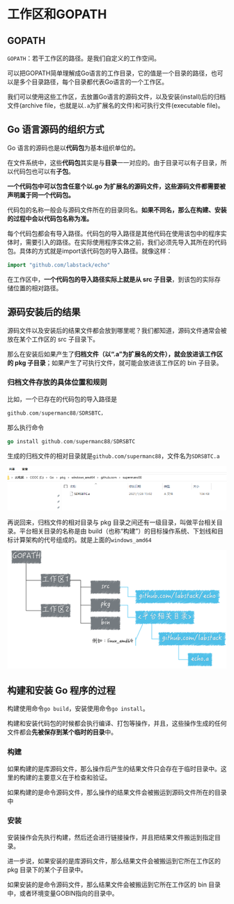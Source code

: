 # 工作区和GOPATH



## GOPATH

`GOPATH`：若干工作区的路径。是我们自定义的工作空间。

可以把GOPATH简单理解成Go语言的工作目录，它的值是一个目录的路径，也可以是多个目录路径，每个目录都代表Go语言的一个工作区。

我们可以使用这些工作区，去放置Go语言的源码文件，以及安装(install)后的归档文件(archive file，也就是以`.a`为扩展名的文件)和可执行文件(executable file)。



## Go 语言源码的组织方式

Go 语言的源码也是以**代码包**为基本组织单位的。

在文件系统中，这些**代码包**其实是与**目录**一一对应的。由于目录可以有子目录，所以代码包也可以有**子包**。

**一个代码包中可以包含任意个以.go 为扩展名的源码文件，这些源码文件都需要被声明属于同一个代码包。**



代码包的名称一般会与源码文件所在的目录同名。**如果不同名，那么在构建、安装的过程中会以代码包名称为准。**



每个代码包都会有导入路径。代码包的导入路径是其他代码在使用该包中的程序实体时，需要引入的路径。在实际使用程序实体之前，我们必须先导入其所在的代码包。具体的方式就是import该代码包的导入路径。就像这样：

```go
import "github.com/labstack/echo"
```

在工作区中，**一个代码包的导入路径实际上就是从 src 子目录**，到该包的实际存储位置的相对路径。



## 源码安装后的结果

源码文件以及安装后的结果文件都会放到哪里呢？我们都知道，源码文件通常会被放在某个工作区的 src 子目录下。



那么在安装后如果产生了**归档文件（以“.a”为扩展名的文件），就会放进该工作区的 pkg 子目录**；如果产生了可执行文件，就可能会放进该工作区的 bin 子目录。



### 归档文件存放的具体位置和规则

比如，一个已存在的代码包的导入路径是

```go
github.com/supermanc88/SDRSBTC，
```

那么执行命令

```go
go install github.com/supermanc88/SDRSBTC
```



生成的归档文件的相对目录就是`github.com/supermanc88`，文件名为`SDRSBTC.a`

![image-20210128150559844](https://raw.githubusercontent.com/supermanc88/ImageSources/master/image-20210128150559844.png)



再说回来，归档文件的相对目录与 pkg 目录之间还有一级目录，叫做平台相关目录。平台相关目录的名称是由 build（也称“构建”）的目标操作系统、下划线和目标计算架构的代号组成的。就是上面的`windows_amd64`



![img](https://raw.githubusercontent.com/supermanc88/ImageSources/master/2fdfb5620e072d864907870e61ae5f3c.png)

## 构建和安装 Go 程序的过程

构建使用命令`go build`，安装使用命令`go install`。

构建和安装代码包的时候都会执行编译、打包等操作，并且，这些操作生成的任何文件都会**先被保存到某个临时的目录**中。



### 构建

如果构建的是库源码文件，那么操作后产生的结果文件只会存在于临时目录中。这里的构建的主要意义在于检查和验证。

如果构建的是命令源码文件，那么操作的结果文件会被搬运到源码文件所在的目录中



### 安装

安装操作会先执行构建，然后还会进行链接操作，并且把结果文件搬运到指定目录。

进一步说，如果安装的是库源码文件，那么结果文件会被搬运到它所在工作区的 pkg 目录下的某个子目录中。

如果安装的是命令源码文件，那么结果文件会被搬运到它所在工作区的 bin 目录中，或者环境变量GOBIN指向的目录中。